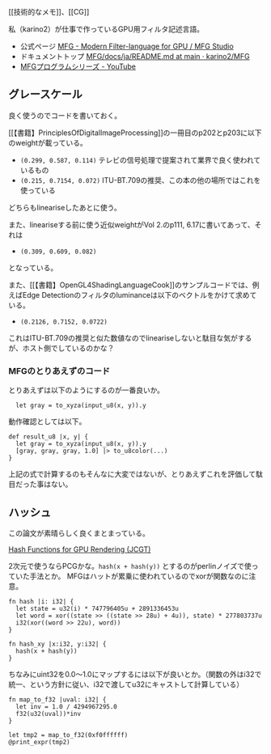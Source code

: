 [[技術的なメモ]]、[[CG]]

私（karino2）が仕事で作っているGPU用フィルタ記述言語。

- 公式ページ [MFG - Modern Filter-language for GPU / MFG Studio](https://modernfilterlanguageforgpu.org/)
- ドキュメントトップ [MFG/docs/ja/README.md at main · karino2/MFG](https://github.com/karino2/MFG/blob/main/docs/ja/README.md)
- [MFGプログラムシリーズ - YouTube](https://www.youtube.com/playlist?list=PL3J_mLcl4YCf1AHEjZO4PjdaIexukpb6e)

## グレースケール

良く使うのでコードを書いておく。

[[【書籍】PrinciplesOfDigitalImageProcessing]]の一冊目のp202とp203に以下のweightが載っている。

- `(0.299, 0.587, 0.114)` テレビの信号処理で提案されて業界で良く使われているもの
- `(0.215, 0.7154, 0.072)` ITU-BT.709の推奨、この本の他の場所ではこれを使っている

どちらもlineariseしたあとに使う。

また、lineariseする前に使う近似weightがVol 2.のp111, 6.17に書いてあって、それは

- `(0.309, 0.609, 0.082)` 

となっている。

また、[[【書籍】OpenGL4ShadingLanguageCook]]のサンプルコードでは、例えばEdge Detectionのフィルタのluminanceは以下のベクトルをかけて求めている。

- `(0.2126, 0.7152, 0.0722)`

これはITU-BT.709の推奨と似た数値なのでlineariseしないと駄目な気がするが、ホスト側でしているのかな？

### MFGのとりあえずのコード

とりあえずは以下のようにするのが一番良いか。

```
  let gray = to_xyza(input_u8(x, y)).y
```

動作確認としては以下。

```
def result_u8 |x, y| {
  let gray = to_xyza(input_u8(x, y)).y
  [gray, gray, gray, 1.0] |> to_u8color(...)
}
```

上記の式で計算するのもそんなに大変ではないが、とりあえずこれを評価して駄目だった事はない。

## ハッシュ

この論文が素晴らしく良くまとまっている。

[Hash Functions for GPU Rendering (JCGT)](https://jcgt.org/published/0009/03/02/)

2次元で使うならPCGかな。`hash(x + hash(y))` とするのがperlinノイズで使っていた手法とか。
MFGはハットが累乗に使われているのでxorが関数なのに注意。

```
fn hash |i: i32| {
  let state = u32(i) * 747796405u + 2891336453u
  let word = xor((state >> ((state >> 28u) + 4u)), state) * 277803737u
  i32(xor((word >> 22u), word))
}

fn hash_xy |x:i32, y:i32| {
  hash(x + hash(y))
}
```

ちなみにuint32を0.0〜1.0にマップするには以下が良いとか。（関数の外はi32で統一、という方針に従い、i32で渡してu32にキャストして計算している）

```
fn map_to_f32 |uval: i32| {
  let inv = 1.0 / 4294967295.0
  f32(u32(uval))*inv
}

let tmp2 = map_to_f32(0xf0ffffff)
@print_expr(tmp2)

```